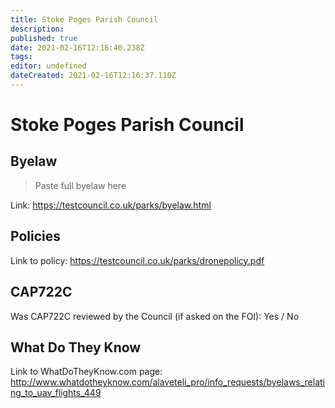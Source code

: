 ```yaml
---
title: Stoke Poges Parish Council
description: 
published: true
date: 2021-02-16T12:16:40.238Z
tags: 
editor: undefined
dateCreated: 2021-02-16T12:16:37.110Z
---
```


# Stoke Poges Parish Council


## Byelaw
> Paste full byelaw here

Link:
https://testcouncil.co.uk/parks/byelaw.html

## Policies
Link to policy:
https://testcouncil.co.uk/parks/dronepolicy.pdf

## CAP722C

Was CAP722C reviewed by the Council (if asked on the FOI): Yes / No

## What Do They Know

Link to WhatDoTheyKnow.com page:
http://www.whatdotheyknow.com/alaveteli_pro/info_requests/byelaws_relating_to_uav_flights_449

